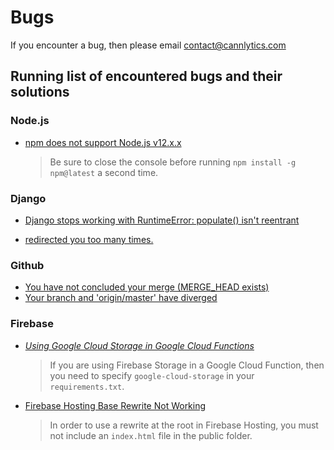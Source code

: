 # Bugs

If you encounter a bug, then please email <contact@cannlytics.com>

## Running list of encountered bugs and their solutions

### Node.js

* [npm does not support Node.js v12.x.x](https://stackoverflow.com/questions/63196042/npm-does-not-support-node-js-v12-18-3)

  > Be sure to close the console before running `npm install -g npm@latest` a second time.

### Django

* [Django stops working with RuntimeError: populate() isn't reentrant](https://stackoverflow.com/questions/27093746/django-stops-working-with-runtimeerror-populate-isnt-reentrant)

* [<site-name> redirected you too many times.](https://stackoverflow.com/questions/55726610/django-ssl-redirection-on-heroku-too-many-redirects)


### Github

* [You have not concluded your merge (MERGE_HEAD exists)](https://stackoverflow.com/questions/11646107/you-have-not-concluded-your-merge-merge-head-exists)
* [Your branch and 'origin/master' have diverged](https://stackoverflow.com/questions/29544660/your-branch-and-origin-master-have-diverged-all-conflicts-fixed-but-you-are-s)


### Firebase

* [*Using Google Cloud Storage in Google Cloud Functions*](https://stackoverflow.com/questions/52249978/write-to-google-cloud-storage-from-cloud-function-python/52250030)

  > If you are using Firebase Storage in a Google Cloud Function, then you need to specify `google-cloud-storage` in your `requirements.txt`.

* [Firebase Hosting Base Rewrite Not Working](https://stackoverflow.com/questions/44871075/redirect-firebase-hosting-root-to-a-cloud-function-is-not-working)

  > In order to use a rewrite at the root in Firebase Hosting, you must not include an `index.html` file in the public folder.


